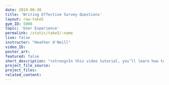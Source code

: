```yaml
---
date: 2019-08-30
title: 'Writing Effective Survey Questions'
layout: raw-take5
gym_ID: 5008
topic: 'User Experience'
permalink: /static/take5/:name
live: false
instructor: "Heather O'Neill"
video_ID:
poster_art:
featured: false
short_description: "<strong>In this video tutorial, you’ll learn how to lorem your ipsum with CSS.</strong> Lorem ipsum dolor sit amet, consetetur sadipscing elitr, sed diam nonumy eirmod tempor invidunt ut labore et dolore magna aliquyam erat, sed diam voluptua."
project_file_source:
project_files:
related_content:
---
```

